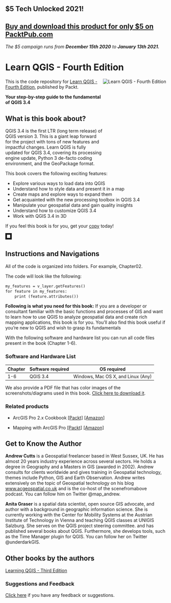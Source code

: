 ## $5 Tech Unlocked 2021!
[Buy and download this product for only $5 on PacktPub.com](https://www.packtpub.com/)
-----
*The $5 campaign         runs from __December 15th 2020__ to __January 13th 2021.__*

# Learn QGIS - Fourth Edition

<a href="https://www.packtpub.com/application-development/learn-qgis-fourth-edition?utm_source=github&utm_medium=repository&utm_campaign=9781788997423 "><img src="https://d255esdrn735hr.cloudfront.net/sites/default/files/imagecache/ppv4_main_book_cover/9781788997423_cover.png" alt="Learn QGIS - Fourth Edition" height="256px" align="right"></a>

This is the code repository for [Learn QGIS - Fourth Edition](https://www.packtpub.com/application-development/learn-qgis-fourth-edition?utm_source=github&utm_medium=repository&utm_campaign=9781788997423), published by Packt.

**Your step-by-step guide to the fundamental of QGIS 3.4**

## What is this book about?
QGIS 3.4 is the first LTR (long term release) of QGIS version 3. This is a giant leap forward for the project with tons of new features and impactful changes. Learn QGIS is fully updated for QGIS 3.4, covering its processing engine update, Python 3 de-facto coding environment, and the GeoPackage format.

This book covers the following exciting features:
* Explore various ways to load data into QGIS 
* Understand how to style data and present it in a map 
* Create maps and explore ways to expand them 
* Get acquainted with the new processing toolbox in QGIS 3.4 
* Manipulate your geospatial data and gain quality insights 
* Understand how to customize QGIS 3.4 
* Work with QGIS 3.4 in 3D 

If you feel this book is for you, get your [copy](https://www.amazon.com/dp/1-788-99742-5) today!

<a href="https://www.packtpub.com/?utm_source=github&utm_medium=banner&utm_campaign=GitHubBanner"><img src="https://raw.githubusercontent.com/PacktPublishing/GitHub/master/GitHub.png" 
alt="https://www.packtpub.com/" border="5" /></a>

## Instructions and Navigations
All of the code is organized into folders. For example, Chapter02.

The code will look like the following:
```
my_features = v_layer.getFeatures()
for feature in my_features:
    print (feature.attributes())
```

**Following is what you need for this book:**
If you are a developer or consultant familiar with the basic functions and processes of GIS and want to learn how to use QGIS to analyze geospatial data and create rich mapping applications, this book is for you. You’ll also find this book useful if you’re new to QGIS and wish to grasp its fundamentals

With the following software and hardware list you can run all code files present in the book (Chapter 1-6).
### Software and Hardware List
| Chapter | Software required | OS required |
| -------- | ------------------------------------ | ----------------------------------- |
| 1-6 | QGIS 3.4 | Windows, Mac OS X, and Linux (Any) |

We also provide a PDF file that has color images of the screenshots/diagrams used in this book. [Click here to download it](https://www.packtpub.com/sites/default/files/downloads/9781788997423_ColorImages.pdf).

### Related products
* ArcGIS Pro 2.x Cookbook  [[Packt]](https://india.packtpub.com/in/application-development/arcgis-pro-2x-cookbook?utm_source=github&utm_medium=repository&utm_campaign=) [[Amazon]](https://www.amazon.com/dp/1-788-29903-5)

* Mapping with ArcGIS Pro  [[Packt]](https://india.packtpub.com/in/application-development/mapping-arcgis-pro?utm_source=github&utm_medium=repository&utm_campaign=) [[Amazon]](https://www.amazon.com/dp/1-788-29800-4)

## Get to Know the Author
**Andrew Cutts**
is a Geospatial freelancer based in West Sussex, UK. He has almost 20 years industry experience across several sectors. He holds a degree in Geography and a Masters in GIS (awarded in 2002). Andrew consults for clients worldwide and gives training in Geospatial technology, themes include Python, GIS and Earth Observation. Andrew writes extensively on the topic of Geospatial technology on his blog www.acgeospatial.co.uk and is the co-host of the scenefromabove podcast. You can follow him on Twitter @map_andrew.

**Anita Graser**
is a spatial data scientist, open source GIS advocate, and author with a background in geographic information science. She is currently working with the Center for Mobility Systems at the Austrian Institute of Technology in Vienna and teaching QGIS classes at UNIGIS Salzburg. She serves on the QGIS project steering committee. and has published several books about QGIS. Furthermore, she develops tools, such as the Time Manager plugin for QGIS. You can follow her on Twitter @underdarkGIS.

## Other books by the authors
[Learning QGIS - Third Edition](https://www.packtpub.com/big-data-and-business-intelligence/learning-qgis-third-edition?utm_source=github&utm_medium=repository&utm_campaign=9781785880339)

### Suggestions and Feedback
[Click here](https://docs.google.com/forms/d/e/1FAIpQLSdy7dATC6QmEL81FIUuymZ0Wy9vH1jHkvpY57OiMeKGqib_Ow/viewform) if you have any feedback or suggestions.


